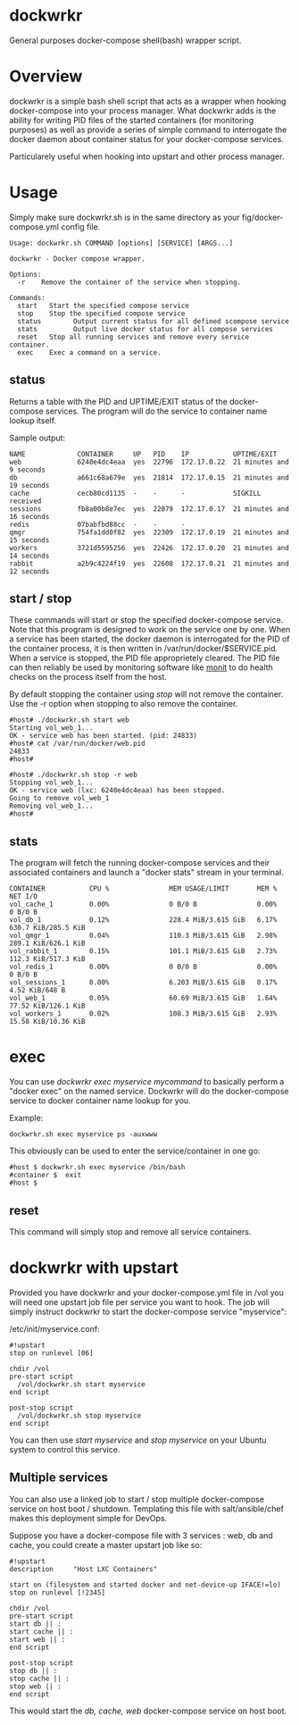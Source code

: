 # dockwrkr
General purposes docker-compose shell(bash) wrapper script.  

# Overview

dockwrkr is a simple bash shell script that acts as a wrapper when hooking docker-compose into your process manager.
What dockwrkr adds is the ability for writing PID files of the started containers (for monitoring purposes) as well
as provide a series of simple command to interrogate the docker daemon about container status for your docker-compose services.

Particularely useful when hooking into upstart and other process manager.

# Usage 

Simply make sure dockwrkr.sh is in the same directory as your fig/docker-compose.yml config file.

```
Usage: dockwrkr.sh COMMAND [options] [SERVICE] [ARGS...]

dockwrkr - Docker compose wrapper.

Options:
  -r    Remove the container of the service when stopping.

Commands:
  start   Start the specified compose service
  stop    Stop the specified compose service
  status        Output current status for all defined scompose service
  stats         Output live docker status for all compose services
  reset   Stop all running services and remove every service container.
  exec    Exec a command on a service.
```
 
## status

Returns a table with the PID and UPTIME/EXIT status of the docker-compose services. The program will do the service to container name lookup itself.

Sample output:
```
NAME             CONTAINER     UP   PID    IP           UPTIME/EXIT
web              6240e4dc4eaa  yes  22796  172.17.0.22  21 minutes and 9 seconds
db               a661c68a679e  yes  21814  172.17.0.15  21 minutes and 19 seconds
cache            cecb80cd1135  -    -      -            SIGKILL received
sessions         fb8a00b8e7ec  yes  22079  172.17.0.17  21 minutes and 16 seconds
redis            07babfbd88cc  -    -      -
qmgr             754fa1dd0f82  yes  22309  172.17.0.19  21 minutes and 15 seconds
workers          3721d5595256  yes  22426  172.17.0.20  21 minutes and 14 seconds
rabbit           a2b9c4224f19  yes  22608  172.17.0.21  21 minutes and 12 seconds
```

## start / stop

These commands will start or stop the specified docker-compose service. Note that this program is designed to work on the service one by one. When a service has been started, the docker daemon is interrogated for the PID of the container process, it is then written in /var/run/docker/$SERVICE.pid.  When a service is stopped, the PID file approprietely cleared. The PID file can then reliably be used by monitoring software like [monit](http://mmonit.com/monit/) to do health checks on the process itself from the host.

By default stopping the container using *stop* will not remove the container. Use the -r option when stopping to also remove the container.


```
#host# ./dockwrkr.sh start web
Starting vol_web_1...
OK - service web has been started. (pid: 24833)
#host# cat /var/run/docker/web.pid
24833
#host#
```

```
#host# ./dockwrkr.sh stop -r web
Stopping vol_web_1...
OK - service web (lxc: 6240e4dc4eaa) has been stopped.
Going to remove vol_web_1
Removing vol_web_1...
#host#
```

## stats

The program will fetch the running docker-compose services and their associated containers and launch a "docker stats" stream in your terminal.
```
CONTAINER           CPU %               MEM USAGE/LIMIT       MEM %               NET I/O
vol_cache_1         0.00%               0 B/0 B               0.00%               0 B/0 B
vol_db_1            0.12%               228.4 MiB/3.615 GiB   6.17%               630.7 KiB/285.5 KiB
vol_qmgr_1          0.04%               110.3 MiB/3.615 GiB   2.98%               289.1 KiB/626.1 KiB
vol_rabbit_1        0.15%               101.1 MiB/3.615 GiB   2.73%               112.3 KiB/517.3 KiB
vol_redis_1         0.00%               0 B/0 B               0.00%               0 B/0 B
vol_sessions_1      0.00%               6.203 MiB/3.615 GiB   0.17%               4.52 KiB/648 B
vol_web_1           0.05%               60.69 MiB/3.615 GiB   1.64%               77.52 KiB/126.1 KiB
vol_workers_1       0.02%               108.3 MiB/3.615 GiB   2.93%               15.58 KiB/10.36 KiB
```

# exec

You can use *dockwrkr exec myservice mycommand* to basically perform a "docker exec" on the named service. Dockwrkr will do the docker-compose service to docker container name lookup for you.

Example:
```
dockwrkr.sh exec myservice ps -auxwww
```

This obviously can be used to enter the service/container in one go:

```
#host $ dockwrkr.sh exec myservice /bin/bash
#container $  exit
#host $
```

## reset

This command will simply stop and remove all service containers.

# dockwrkr with upstart

Provided you have dockwrkr and your docker-compose.yml file in /vol you will need one upstart job file per service you want to hook. The job will simply instruct dockwrkr to start the docker-compose service "myservice":

/etc/init/myservice.conf: 
```
#!upstart
stop on runlevel [06]

chdir /vol
pre-start script
  /vol/dockwrkr.sh start myservice
end script

post-stop script
  /vol/dockwrkr.sh stop myservice
end script
```

You can then use *start myservice* and *stop myservice* on your Ubuntu system to control this service.

## Multiple services

You can also use a linked job to start / stop multiple docker-compose service on host boot / shutdown.
Templating this file with salt/ansible/chef makes this deployment simple for DevOps.

Suppose you have a docker-compose file with 3 services : web, db and cache, you could create a master upstart job like so:
```
#!upstart
description     "Host LXC Containers"

start on (filesystem and started docker and net-device-up IFACE!=lo)
stop on runlevel [!2345]

chdir /vol
pre-start script
start db || :
start cache || :
start web || :
end script

post-stop script
stop db || :
stop cache || :
stop web || :
end script
```

This would start the *db, cache, web* docker-compose service on host boot.

